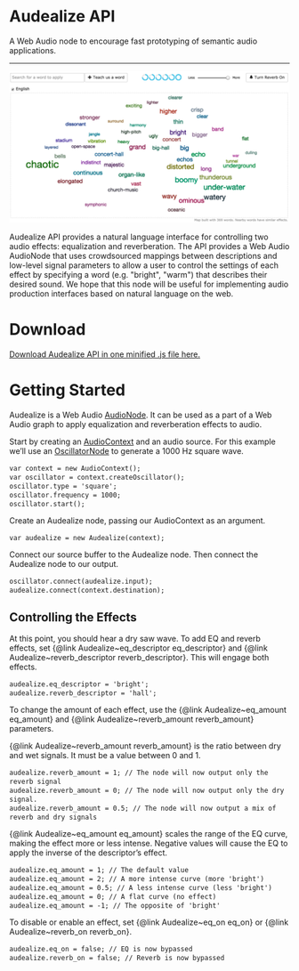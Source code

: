 # Audealize API
A Web Audio node to encourage fast prototyping of semantic audio applications. 
___
<div style="max-width: 600px" >
<img src="https://github.com/interactiveaudiolab/audealize_api/blob/master/docs/img/propreverbcontroller.png?raw=true" style="max-width:100%;">
</div>

<!--![Audealize](https://github.com/interactiveaudiolab/audealize_api/blob/master/docs/img/propreverbcontroller.png?raw=true)-->

Audealize API provides a natural language interface for controlling two audio effects: equalization and reverberation. The API provides a Web Audio AudioNode that uses crowdsourced mappings between descriptions and low-level signal parameters to allow a user to control the settings of each effect by specifying a word (e.g. "bright", "warm") that describes their desired sound. We hope that this node will be useful for implementing audio production interfaces based on natural language on the web.

# Download
[Download Audealize API in one minified .js file here.](https://raw.githubusercontent.com/interactiveaudiolab/audealize_api/master/audealize.min.js?token=ANbNLpSuNTILJ-w22goMutRzKyBZpqVGks5Y9rJ6wA%3D%3D)

# Getting Started

Audealize is a Web Audio [AudioNode](https://developer.mozilla.org/en-US/docs/Web/API/AudioNode). It can be used as a part of a Web Audio graph to apply equalization and reverberation effects to audio. 

Start by creating an [AudioContext](https://developer.mozilla.org/en-US/docs/Web/API/AudioContext) and an audio source. For this example we’ll use an [OscillatorNode](https://developer.mozilla.org/en-US/docs/Web/API/OscillatorNode) to generate a 1000 Hz square wave.

	var context = new AudioContext();
	var oscillator = context.createOscillator();
	oscillator.type = 'square';
	oscillator.frequency = 1000;
	oscillator.start();

Create an Audealize node, passing our AudioContext as an argument.

	var audealize = new Audealize(context);

Connect our source buffer to the Audealize node. Then connect the Audealize node to our output. 

	oscillator.connect(audealize.input);
	audealize.connect(context.destination);

## Controlling the Effects

At this point, you should hear a dry saw wave. To add EQ and reverb effects, set {@link Audealize~eq\_descriptor eq\_descriptor} and {@link Audealize~reverb\_descriptor reverb\_descriptor}. This will engage both effects.

	audealize.eq_descriptor = 'bright';
	audealize.reverb_descriptor = 'hall';

To change the amount of each effect, use the {@link Audealize~eq\_amount eq\_amount} and {@link Audealize~reverb\_amount reverb\_amount} parameters. 

{@link Audealize~reverb\_amount reverb\_amount} is the ratio between dry and wet signals. It must be a value between 0 and 1.

	audealize.reverb_amount = 1; // The node will now output only the reverb signal
	audealize.reverb_amount = 0; // The node will now output only the dry signal.
	audealize.reverb_amount = 0.5; // The node will now output a mix of reverb and dry signals

{@link Audealize~eq\_amount eq\_amount} scales the range of the EQ curve, making the effect more or less intense. Negative values will cause the EQ to apply the inverse of the descriptor’s effect.

	audealize.eq_amount = 1; // The default value
	audealize.eq_amount = 2; // A more intense curve (more 'bright')
	audealize.eq_amount = 0.5; // A less intense curve (less 'bright')
	audealize.eq_amount = 0; // A flat curve (no effect)
	audealize.eq_amount = -1; // The opposite of 'bright'

To disable or enable an effect, set {@link Audealize~eq\_on eq\_on} or {@link Audealize~reverb\_on reverb\_on}.

	audealize.eq_on = false; // EQ is now bypassed
	audealize.reverb_on = false; // Reverb is now bypassed